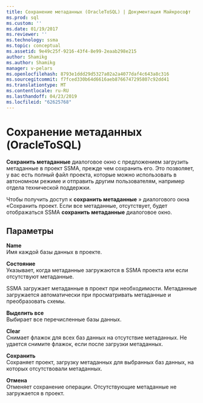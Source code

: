 ```yaml
---
title: Сохранение метаданных (OracleToSQL) | Документация Майкрософт
ms.prod: sql
ms.custom: ''
ms.date: 01/19/2017
ms.reviewer: ''
ms.technology: ssma
ms.topic: conceptual
ms.assetid: 9e49c25f-9216-43f4-8e99-2eaab298e215
author: Shamikg
ms.author: Shamikg
manager: v-pelars
ms.openlocfilehash: 8793e1ddd29d5327a02a2a4077daf4c643a8c316
ms.sourcegitcommit: f7fced330b64d6616aeb8766747295807c92dd41
ms.translationtype: MT
ms.contentlocale: ru-RU
ms.lasthandoff: 04/23/2019
ms.locfileid: "62625768"
---
```

# <a name="save-metadata--oracletosql"></a>Сохранение метаданных (OracleToSQL)
**Сохранить метаданные** диалоговое окно с предложением загрузить метаданные в проект SSMA, прежде чем сохранить его. Это позволяет, у вас есть полный файл проекта, которые можно использовать в автономном режиме и отправить другим пользователям, например отдела технической поддержки.  
  
Чтобы получить доступ к **сохранить метаданные** » диалогового окна «Сохранить проект. Если все метаданные, отсутствует, будет отображаться SSMA **сохранить метаданные** диалоговое окно.  
  
## <a name="options"></a>Параметры  
**Name**  
Имя каждой базы данных в проекте.  
  
**Состояние**  
Указывает, когда метаданные загружаются в SSMA проекта или если отсутствуют метаданные.  
  
SSMA загружает метаданные в проект при необходимости. Метаданные загружается автоматически при просматривать метаданные и преобразовать схемы.  
  
**Выделить все**  
Выбирает все перечисленные базы данных.  
  
**Clear**  
Снимает флажок для всех баз данных на отсутствие метаданных. Не удается снимите флажок, если после загрузки метаданных.  
  
**Сохранить**  
Сохраняет проект, загрузку метаданных для выбранных баз данных, на которых отсутствовали метаданных.  
  
**Отмена**  
Отменяет сохранение операции. Отсутствующие метаданные не загружается в проект.  
  
